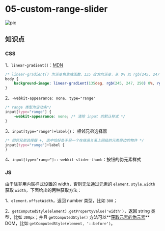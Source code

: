 # 05-custom-range-slider

![pic](https://typora-picgo-1312201263.cos.ap-guangzhou.myqcloud.com/img/202211241741864.gif)

## 知识点

### CSS

1、`linear-gradient()`：[MDN](https://developer.mozilla.org/zh-CN/docs/Web/CSS/gradient/linear-gradient)

```css
/* linear-gradient() 为渐变色生成函数，135 度方向渐变，从 0% 以 rgb(245, 247, 250) 变化，到 100% 以 rgb(195, 207, 226) 变化*/
body {
    background-image: linear-gradient(135deg, rgb(245, 247, 250) 0%, rgb(195, 207, 226) 100%);
}
```

2、`-webkit-appearance: none, type="range"`

```css
/* range 类型为滚动条*/
input[type="range"] {
    -webkit-appearance: none; /* 清除 input 的默认样式 */
}
```

3、`input[type="range"]+label{}`： 相邻兄弟选择器

```css
/* 相邻兄弟选择器 +, 选中恰好处于另一个在继承关系上同级的元素旁边的物件 */
input[type="range"]+label {
}
```

4、`input[type="range"]::-webkit-slider-thumb`：按钮的伪元素样式

### JS

由于除非用内联样式设置的 width，否则无法通过元素的 `element.style.width` 获取 `width`，下面给出的两种获取方法：

1、`element.offsetWidth`，返回 number 类型，比如 `300`；

2、`getComputedStyle(element).getPropertyValue('width')`，返回 string 类型，比如 `300px`；并且 `getComputedStyle()` 方法可以**<u>获取元素的伪元素</u>** DOM，比如 `getComputedStyle(element, '::before')`。

